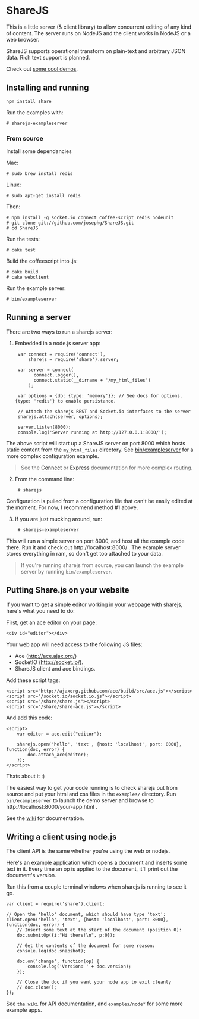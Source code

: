 ShareJS
=======

This is a little server (& client library) to allow concurrent editing of any kind of content. The server runs on NodeJS and the client works in NodeJS or a web browser.

ShareJS supports operational transform on plain-text and arbitrary JSON data.
Rich text support is planned.

Check out [some cool demos](http://sharejs.org:8000/).


Installing and running
----------------------

    npm install share

Run the examples with:

    # sharejs-exampleserver

### From source

Install some dependancies
    
Mac:

    # sudo brew install redis

Linux:
   
    # sudo apt-get install redis

Then:

    # npm install -g socket.io connect coffee-script redis nodeunit
    # git clone git://github.com/josephg/ShareJS.git
    # cd ShareJS

Run the tests:

    # cake test

Build the coffeescript into .js:

    # cake build
    # cake webclient

Run the example server:

    # bin/exampleserver

Running a server
----------------

There are two ways to run a sharejs server:

1. Embedded in a node.js server app:

        var connect = require('connect'),
            sharejs = require('share').server;

        var server = connect(
              connect.logger(),
              connect.static(__dirname + '/my_html_files')
            );

        var options = {db: {type: 'memory'}}; // See docs for options. {type: 'redis'} to enable persistance.

        // Attach the sharejs REST and Socket.io interfaces to the server
        sharejs.attach(server, options);

        server.listen(8000);
        console.log('Server running at http://127.0.0.1:8000/');
  The above script will start up a ShareJS server on port 8000 which hosts static content from the `my_html_files` directory. See [bin/exampleserver](https://github.com/josephg/ShareJS/blob/master/bin/exampleserver) for a more complex configuration example.

> See the [Connect](http://senchalabs.github.com/connect/) or [Express](http://expressjs.com/) documentation for more complex routing.

2. From the command line:

        # sharejs
  Configuration is pulled from a configuration file that can't be easily edited at the moment. For now, I recommend method #1 above.

3. If you are just mucking around, run:

        # sharejs-exampleserver
  
  This will run a simple server on port 8000, and host all the example code there. Run it and check out http://localhost:8000/ . The example server stores everything in ram, so don't get too attached to your data.

> If you're running sharejs from source, you can launch the example server by running `bin/exampleserver`.


Putting Share.js on your website
--------------------------------

If you want to get a simple editor working in your webpage with sharejs, here's what you need to do:

First, get an ace editor on your page:

    <div id="editor"></div>

Your web app will need access to the following JS files:

- Ace (http://ace.ajax.org/)
- SocketIO (http://socket.io/).
- ShareJS client and ace bindings.

Add these script tags:

    <script src="http://ajaxorg.github.com/ace/build/src/ace.js"></script>
	<script src="/socket.io/socket.io.js"></script>
	<script src="/share/share.js"></script>
	<script src="/share/share-ace.js"></script>

And add this code:

    <script>
        var editor = ace.edit("editor");

        sharejs.open('hello', 'text', {host: 'localhost', port: 8000}, function(doc, error) {
	        doc.attach_ace(editor);
        });
	</script>

Thats about it :)

The easiest way to get your code running is to check sharejs out from source and put your html and css files in the `examples/` directory. Run `bin/exampleserver` to launch the demo server and browse to http://localhost:8000/your-app.html .

See the [wiki](https://github.com/josephg/ShareJS/wiki) for documentation.


Writing a client using node.js
------------------------------

The client API is the same whether you're using the web or nodejs.

Here's an example application which opens a document and inserts some text in it. Every time an op is applied to the document, it'll print out the document's version.

Run this from a couple terminal windows when sharejs is running to see it go.

    var client = require('share').client;

    // Open the 'hello' document, which should have type 'text':
    client.open('hello', 'text', {host: 'localhost', port: 8000}, function(doc, error) {
        // Insert some text at the start of the document (position 0):
        doc.submitOp({i:"Hi there!\n", p:0});

        // Get the contents of the document for some reason:
        console.log(doc.snapshot);

        doc.on('change', function(op) {
            console.log('Version: ' + doc.version);
        });

        // Close the doc if you want your node app to exit cleanly
	    // doc.close();
    });

See [`the wiki`](https://github.com/josephg/ShareJS/wiki) for API documentation, and `examples/node*` for some more example apps.



